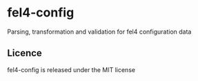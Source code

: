 # fel4-config

Parsing, transformation and validation for fel4 configuration data

## Licence

fel4-config is released under the MIT license

